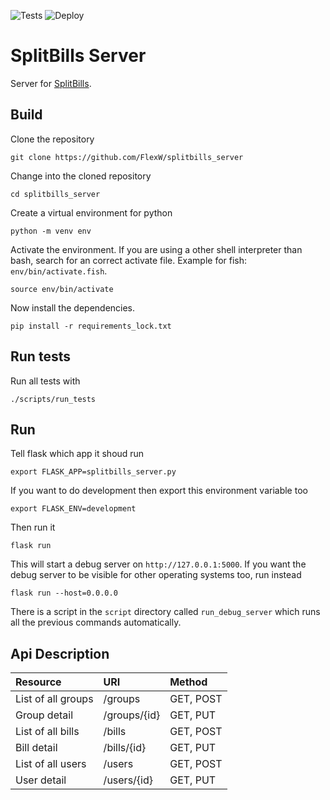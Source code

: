 ![Tests](https://github.com/FlexW/splitbills_server/workflows/Tests/badge.svg)
![Deploy](https://github.com/FlexW/splitbills_server/workflows/Deploy/badge.svg)

# SplitBills Server

Server for [SplitBills](https://gitlab.com/flexw/splitbills).

## Build
Clone the repository
```
git clone https://github.com/FlexW/splitbills_server
```
Change into the cloned repository
```
cd splitbills_server
```
Create a virtual environment for python
```
python -m venv env
```
Activate the environment. If you are using a other shell interpreter
than bash, search for an correct activate file. Example for fish:
`env/bin/activate.fish`.
```
source env/bin/activate
```
Now install the dependencies.
```
pip install -r requirements_lock.txt
```
## Run tests
Run all tests with
```
./scripts/run_tests
```

## Run
Tell flask which app it shoud run
```
export FLASK_APP=splitbills_server.py
```
If you want to do development then export this environment variable
too
```
export FLASK_ENV=development
```
Then run it
```
flask run
```
This will start a debug server on `http://127.0.0.1:5000`. If you want
the debug server to be visible for other operating systems too, run
instead
```
flask run --host=0.0.0.0
```
There is a script in the `script` directory called `run_debug_server`
which runs all the previous commands automatically.

## Api Description

| Resource           | URI          | Method    |
|:-------------------|:-------------|:----------|
| List of all groups | /groups      | GET, POST |
| Group detail       | /groups/{id} | GET, PUT  |
| List of all bills  | /bills       | GET, POST |
| Bill detail        | /bills/{id}  | GET, PUT  |
| List of all users  | /users       | GET, POST |
| User detail        | /users/{id}  | GET, PUT  |

